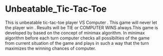 # Unbeatable_Tic-Tac-Toe

This is unbeatable tic-tac-toe player VS Computer . This game will never let the player win . Results will be TIE or COMPUTER WINS always.This game is developed by based on the concept of minimax algorithm. In minimax algorithm before each turn computer checks all possibilties of the game from current situation of the game and plays in such a way that the turn maximizes the winning chances of computer.
